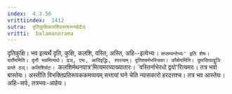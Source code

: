 ```yaml
---
index:  4.3.56
vrittiindex:  1412
sutra:  दृतिकुक्षिकलशिवस्त्यस्त्यहेर्ढञ्
vritti:  balamanorama 
---
```


दृतिकुक्षि। भव इत्यर्थे दृति, कुक्षि, कलशि, वस्ति, अस्ति, अहि--इत्येभ्यः। `सप्तम्यन्तेभ्यः' इति शेषः। दार्तेयमिति। दृतौ भवमित्यर्थः। ढञ्, एयः, आदिवृद्धिः, रपरत्वम्। दृतिश्चर्मभस्त्रिका। कौक्षेयमिति। दूमादित्वाद्वुञि प्राप्ते ठञ्। कलिशिर्घटः। `कलशिर्मथनपात्र'मित्यमरव्याख्यातारः। `वस्तिर्नाभेरधो द्वयो'रित्यमरः। तत्र भवो बास्तेयः। अस्तीति विभक्तिप्रतिरूपककमव्ययम् सत्तायां घने चेति न्यासकारो हरदत्तश्च। तत्र भव आस्तेयः। अहिः-सर्पः, तत्रभवः-आहेयः।

